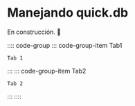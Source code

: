 # Manejando quick.db

En construcción. 🚧

:::: code-group
::: code-group-item Tab1
```:no-line-numbers
Tab 1
```
:::
::: code-group-item Tab2
```:no-line-numbers
Tab 2
```
:::
::::